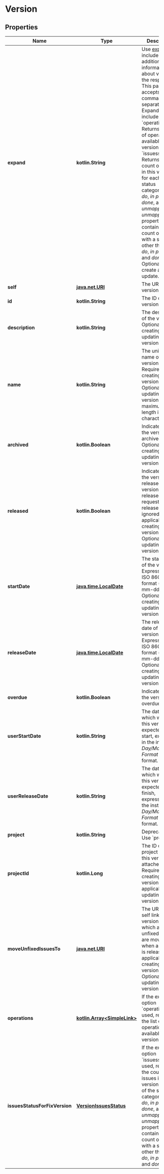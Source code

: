 
# Version

## Properties
Name | Type | Description | Notes
------------ | ------------- | ------------- | -------------
**expand** | **kotlin.String** | Use [expand](em&gt;#expansion) to include additional information about version in the response. This parameter accepts a comma-separated list. Expand options include:   *  &#x60;operations&#x60; Returns the list of operations available for this version.  *  &#x60;issuesstatus&#x60; Returns the count of issues in this version for each of the status categories *to do*, *in progress*, *done*, and *unmapped*. The *unmapped* property contains a count of issues with a status other than *to do*, *in progress*, and *done*.  Optional for create and update. |  [optional]
**self** | [**java.net.URI**](java.net.URI.md) | The URL of the version. |  [optional] [readonly]
**id** | **kotlin.String** | The ID of the version. |  [optional] [readonly]
**description** | **kotlin.String** | The description of the version. Optional when creating or updating a version. |  [optional]
**name** | **kotlin.String** | The unique name of the version. Required when creating a version. Optional when updating a version. The maximum length is 255 characters. |  [optional]
**archived** | **kotlin.Boolean** | Indicates that the version is archived. Optional when creating or updating a version. |  [optional]
**released** | **kotlin.Boolean** | Indicates that the version is released. If the version is released a request to release again is ignored. Not applicable when creating a version. Optional when updating a version. |  [optional]
**startDate** | [**java.time.LocalDate**](java.time.LocalDate.md) | The start date of the version. Expressed in ISO 8601 format (yyyy-mm-dd). Optional when creating or updating a version. |  [optional]
**releaseDate** | [**java.time.LocalDate**](java.time.LocalDate.md) | The release date of the version. Expressed in ISO 8601 format (yyyy-mm-dd). Optional when creating or updating a version. |  [optional]
**overdue** | **kotlin.Boolean** | Indicates that the version is overdue. |  [optional] [readonly]
**userStartDate** | **kotlin.String** | The date on which work on this version is expected to start, expressed in the instance&#39;s *Day/Month/Year Format* date format. |  [optional] [readonly]
**userReleaseDate** | **kotlin.String** | The date on which work on this version is expected to finish, expressed in the instance&#39;s *Day/Month/Year Format* date format. |  [optional] [readonly]
**project** | **kotlin.String** | Deprecated. Use &#x60;projectId&#x60;. |  [optional]
**projectId** | **kotlin.Long** | The ID of the project to which this version is attached. Required when creating a version. Not applicable when updating a version. |  [optional]
**moveUnfixedIssuesTo** | [**java.net.URI**](java.net.URI.md) | The URL of the self link to the version to which all unfixed issues are moved when a version is released. Not applicable when creating a version. Optional when updating a version. |  [optional]
**operations** | [**kotlin.Array&lt;SimpleLink&gt;**](SimpleLink.md) | If the expand option &#x60;operations&#x60; is used, returns the list of operations available for this version. |  [optional] [readonly]
**issuesStatusForFixVersion** | [**VersionIssuesStatus**](VersionIssuesStatus.md) | If the expand option &#x60;issuesstatus&#x60; is used, returns the count of issues in this version for each of the status categories *to do*, *in progress*, *done*, and *unmapped*. The *unmapped* property contains a count of issues with a status other than *to do*, *in progress*, and *done*. |  [optional] [readonly]



